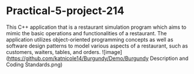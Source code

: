 # Practical-5-project-214
This C++ application that is a restaurant simulation program which aims to mimic the basic operations and functionalities of a restaurant. The application utilizes object-oriented programming concepts as well as software design patterns to model various aspects of a restaurant, such as customers, waiters, tables, and orders.
![image](https://github.com/katnicole14/Burgundy/Demo/Burgundy Description and Coding Standards.png)

